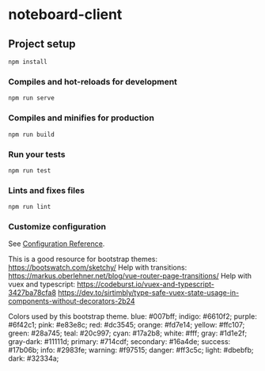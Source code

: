 # noteboard-client

## Project setup
```
npm install
```

### Compiles and hot-reloads for development
```
npm run serve
```

### Compiles and minifies for production
```
npm run build
```

### Run your tests
```
npm run test
```

### Lints and fixes files
```
npm run lint
```

### Customize configuration
See [Configuration Reference](https://cli.vuejs.org/config/).



This is a good resource for bootstrap themes: https://bootswatch.com/sketchy/
Help with transitions: https://markus.oberlehner.net/blog/vue-router-page-transitions/
Help with vuex and typescript:  https://codeburst.io/vuex-and-typescript-3427ba78cfa8
                                https://dev.to/sirtimbly/type-safe-vuex-state-usage-in-components-without-decorators-2b24

Colors used by this bootstrap theme.
blue: #007bff;
indigo: #6610f2;
purple: #6f42c1;
pink: #e83e8c;
red: #dc3545;
orange: #fd7e14;
yellow: #ffc107;
green: #28a745;
teal: #20c997;
cyan: #17a2b8;
white: #fff;
gray: #1d1e2f;
gray-dark: #11111d;
primary: #714cdf;
secondary: #16a4de;
success: #17b06b;
info: #2983fe;
warning: #f97515;
danger: #ff3c5c;
light: #dbebfb;
dark: #32334a;

